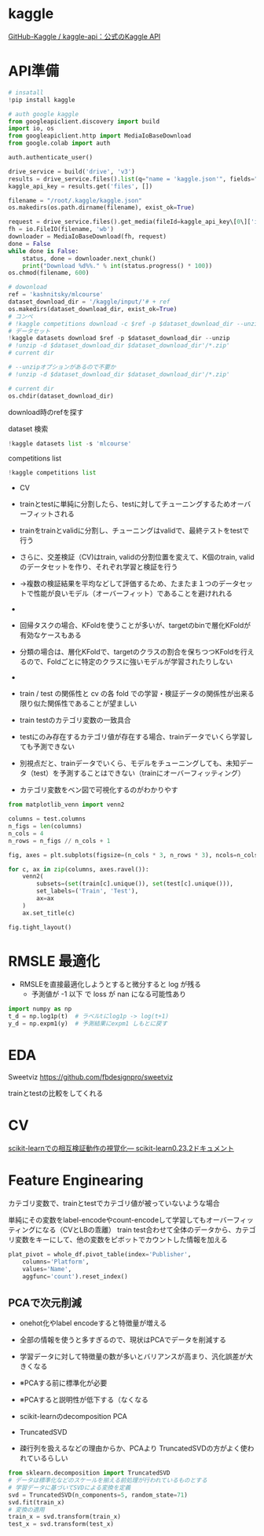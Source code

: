 # kaggle
[GitHub-Kaggle / kaggle-api：公式のKaggle API](https://github.com/Kaggle/kaggle-api)

# API準備
```py
# insatall
!pip install kaggle

# auth google kaggle
from googleapiclient.discovery import build
import io, os
from googleapiclient.http import MediaIoBaseDownload
from google.colab import auth

auth.authenticate_user()

drive_service = build('drive', 'v3')
results = drive_service.files().list(q="name = 'kaggle.json'", fields="files(id)").execute()
kaggle_api_key = results.get('files', [])

filename = "/root/.kaggle/kaggle.json"
os.makedirs(os.path.dirname(filename), exist_ok=True)

request = drive_service.files().get_media(fileId=kaggle_api_key\[0\]['id'])
fh = io.FileIO(filename, 'wb')
downloader = MediaIoBaseDownload(fh, request)
done = False
while done is False:
    status, done = downloader.next_chunk()
    print("Download %d%%." % int(status.progress() * 100))
os.chmod(filename, 600)

# dowonload
ref = 'kashnitsky/mlcourse'
dataset_download_dir = '/kaggle/input/'# + ref
os.makedirs(dataset_download_dir, exist_ok=True)
# コンペ
# !kaggle competitions download -c $ref -p $dataset_download_dir --unzip
# データセット
!kaggle datasets download $ref -p $dataset_download_dir --unzip
# !unzip -d $dataset_download_dir $dataset_download_dir'/*.zip'
# current dir

# --unzipオプションがあるので不要か
# !unzip -d $dataset_download_dir $dataset_download_dir'/*.zip'

# current dir
os.chdir(dataset_download_dir)
```

download時のrefを探す

dataset 検索
```py
!kaggle datasets list -s 'mlcourse'
```

competitions list
```py
!kaggle competitions list
```



- CV
- trainとtestに単純に分割したら、testに対してチューニングするためオーバーフィットされる
- trainをtrainとvalidに分割し、チューニングはvalidで、最終テストをtestで行う
- さらに、交差検証（CV)はtrain, validの分割位置を変えて、K個のtrain, validのデータセットを作り、それぞれ学習と検証を行う
- →複数の検証結果を平均などして評価するため、たまたま１つのデータセットで性能が良いモデル（オーバーフィット）であることを避けれれる
-
- 回帰タスクの場合、KFoldを使うことが多いが、targetのbinで層化KFoldが有効なケースもある
- 分類の場合は、層化KFoldで、targetのクラスの割合を保ちつつKFoldを行えるので、Foldごとに特定のクラスに強いモデルが学習されたりしない
-
-  train / test の関係性と cv の各 fold での学習・検証データの関係性が出来る限り似た関係性であることが望ましい


- train testのカテゴリ変数の一致具合
- testにのみ存在するカテゴリ値が存在する場合、trainデータでいくら学習しても予測できない
- 別視点だと、trainデータでいくら、モデルをチューニングしても、未知データ（test）を予測することはできない（trainにオーバーフィッティング）
- カテゴリ変数をベン図で可視化するのがわかりやす
```py
from matplotlib_venn import venn2

columns = test.columns
n_figs = len(columns)
n_cols = 4
n_rows = n_figs // n_cols + 1

fig, axes = plt.subplots(figsize=(n_cols * 3, n_rows * 3), ncols=n_cols, nrows=n_rows)

for c, ax in zip(columns, axes.ravel()):
    venn2(
        subsets=(set(train[c].unique()), set(test[c].unique())),
        set_labels=('Train', 'Test'),
        ax=ax
    )
    ax.set_title(c)

fig.tight_layout()
```

# RMSLE 最適化
- RMSLEを直接最適化しようとすると微分すると log が残る
    - 予測値が -1 以下 で loss が nan になる可能性あり

```py
import numpy as np
t_d = np.log1p(t)  # ラベルtにlog1p -> log(t+1)
y_d = np.expm1(y)  # 予測結果にexpm1 しもとに戻す
```

# EDA

Sweetviz https://github.com/fbdesignpro/sweetviz

trainとtestの比較をしてくれる


# CV

[scikit-learnでの相互検証動作の視覚化— scikit-learn0.23.2ドキュメント](https://scikit-learn.org/stable/auto_examples/model_selection/plot_cv_indices.html#sphx-glr-auto-examples-model-selection-plot-cv-indices-py)



# Feature Enginearing

カテゴリ変数で、trainとtestでカテゴリ値が被っていないような場合

単純にその変数をlabel-encodeやcount-encodeして学習してもオーバーフィッティングになる（CVとLBの乖離）
train test合わせて全体のデータから、カテゴリ変数をキーにして、他の変数をピボットでカウントした情報を加える
```py
plat_pivot = whole_df.pivot_table(index='Publisher',
    columns='Platform',
    values='Name',
    aggfunc='count').reset_index()
```


## PCAで次元削減
- onehot化やlabel encodeすると特徴量が増える
- 全部の情報を使うと多すぎるので、現状はPCAでデータを削減する
- 学習データに対して特徴量の数が多いとバリアンスが高まり、汎化誤差が大きくなる
- ※PCAする前に標準化が必要
- ※PCAすると説明性が低下する（なくなる

- scikit-learnのdecomposition PCA
- TruncatedSVD
- 疎行列を扱えるなどの理由からか、PCAより TruncatedSVDの方がよく使われているらしい

```py
from sklearn.decomposition import TruncatedSVD
# データは標準化などのスケールを揃える前処理が行われているものとする
# 学習データに基づいてSVDによる変換を定義
svd = TruncatedSVD(n_components=5, random_state=71)
svd.fit(train_x)
# 変換の適用
train_x = svd.transform(train_x)
test_x = svd.transform(test_x)
```

